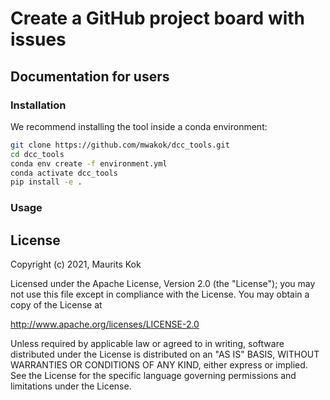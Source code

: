 # Create a GitHub project board with issues

## Documentation for users

### Installation

We recommend installing the tool inside a conda environment:

```bash
git clone https://github.com/mwakok/dcc_tools.git
cd dcc_tools
conda env create -f environment.yml
conda activate dcc_tools
pip install -e .
```

### Usage


## License

Copyright (c) 2021, Maurits Kok

Licensed under the Apache License, Version 2.0 (the "License");
you may not use this file except in compliance with the License.
You may obtain a copy of the License at

http://www.apache.org/licenses/LICENSE-2.0

Unless required by applicable law or agreed to in writing, software
distributed under the License is distributed on an "AS IS" BASIS,
WITHOUT WARRANTIES OR CONDITIONS OF ANY KIND, either express or implied.
See the License for the specific language governing permissions and
limitations under the License.